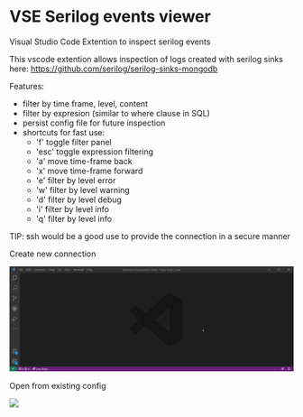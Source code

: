 # VSE Serilog events viewer
Visual Studio Code Extention to inspect serilog events

This vscode extention allows inspection of logs created with serilog sinks here: https://github.com/serilog/serilog-sinks-mongodb

Features:
- filter by time frame, level, content
- filter by expresion (similar to where clause in SQL)
- persist config file for future inspection
- shortcuts for fast use:
    - 'f' toggle filter panel
    - 'esc' toggle expression filtering
    - 'a' move time-frame back
    - 'x' move time-frame forward    
    - 'e' filter by level error
    - 'w' filter by level warning
    - 'd' filter by level debug
    - 'i' filter by level info
    - 'q' filter by level info

TIP: ssh would be a good use to provide the connection in a secure manner

Create new connection

![](https://github.com/LucaGabi/VSE-Serilog-events-viewer/blob/main/l.c.gif)

Open from existing config

![](https://github.com/LucaGabi/VSE-Serilog-events-viewer/blob/main/l.o.gif)
